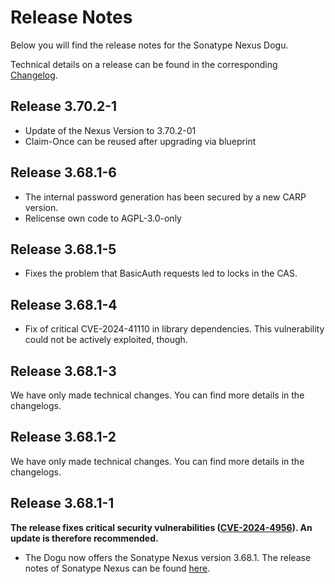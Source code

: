 # Release Notes

Below you will find the release notes for the Sonatype Nexus Dogu. 

Technical details on a release can be found in the corresponding [Changelog](https://docs.cloudogu.com/en/docs/dogus/nexus/CHANGELOG/).

## Release 3.70.2-1
* Update of the Nexus Version to 3.70.2-01
* Claim-Once can be reused after upgrading via blueprint

## Release 3.68.1-6
* The internal password generation has been secured by a new CARP version.
* Relicense own code to AGPL-3.0-only

## Release 3.68.1-5
* Fixes the problem that BasicAuth requests led to locks in the CAS.

## Release 3.68.1-4
* Fix of critical CVE-2024-41110 in library dependencies. This vulnerability could not be actively exploited, though.

## Release 3.68.1-3

We have only made technical changes. You can find more details in the changelogs.

## Release 3.68.1-2

We have only made technical changes. You can find more details in the changelogs.

## Release 3.68.1-1

**The release fixes critical security vulnerabilities ([CVE-2024-4956](https://github.com/advisories/GHSA-6cgv-69mq-8w7x)). An update is therefore recommended.**

* The Dogu now offers the Sonatype Nexus version 3.68.1. The release notes of Sonatype Nexus can be found [here](https://help.sonatype.com/en/sonatype-nexus-repository-3-68-0-release-notes.html).